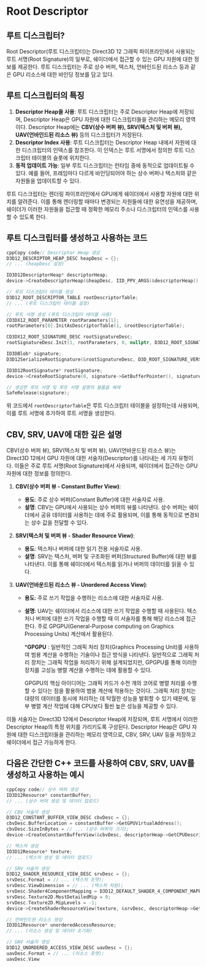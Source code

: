 # Root Descriptor

## 루트 디스크립터?


Root Descriptor(루트 디스크립터)는 Direct3D 12 그래픽 파이프라인에서 사용되는 루트 서명(Root Signature)의 일부로, 쉐이더에서 접근할 수 있는 GPU 자원에 대한 정보를 제공한다. 루트 디스크립터는 주로 상수 버퍼, 텍스처, 언바인드된 리소스 등과 같은 GPU 리소스에 대한 바인딩 정보를 담고 있다.

## 루트 디스크립터의 특징

1. **Descriptor Heap을 사용**: 루트 디스크립터는 주로 Descriptor Heap에 저장되며, Descriptor Heap은 GPU 자원에 대한 디스크립터들을 관리하는 메모리 영역이다. Descriptor Heap에는 **CBV(상수 버퍼 뷰), SRV(텍스처 및 버퍼 뷰), UAV(언바인드된 리소스 뷰)** 등의 디스크립터가 저장된다.
2. **Descriptor Index 사용**: 루트 디스크립터는 Descriptor Heap 내에서 자원에 대한 디스크립터의 인덱스를 참조한다. 이 인덱스는 루트 서명에서 정의한 루트 디스크립터 테이블의 슬롯에 위치한다.
3. **동적 업데이트 가능**: 일부 루트 디스크립터는 런타임 중에 동적으로 업데이트될 수 있다. 예를 들어, 프레임마다 다르게 바인딩되어야 하는 상수 버퍼나 텍스처와 같은 자원들을 업데이트할 수 있다.

루트 디스크립터는 렌더링 파이프라인에서 GPU에게 쉐이더에서 사용할 자원에 대한 위치를 알려준다. 이를 통해 렌더링할 때마다 변경되는 자원들에 대한 유연성을 제공하며, 쉐이더가 이러한 자원들을 접근할 때 정확한 메모리 주소나 디스크립터의 인덱스를 사용할 수 있도록 한다.

## 루트 디스크립터를 생성하고 사용하는 코드

```c++
cppCopy code// Descriptor Heap 생성
D3D12_DESCRIPTOR_HEAP_DESC heapDesc = {};
// ... (heapDesc 설정)

ID3D12DescriptorHeap* descriptorHeap;
device->CreateDescriptorHeap(&heapDesc, IID_PPV_ARGS(&descriptorHeap));

// 루트 디스크립터 테이블 생성
D3D12_ROOT_DESCRIPTOR_TABLE rootDescriptorTable;
// ... (루트 디스크립터 테이블 설정)

// 루트 서명 생성 (루트 디스크립터 테이블 사용)
CD3DX12_ROOT_PARAMETER rootParameters[1];
rootParameters[0].InitAsDescriptorTable(1, &rootDescriptorTable);

CD3DX12_ROOT_SIGNATURE_DESC rootSignatureDesc;
rootSignatureDesc.Init(1, rootParameters, 0, nullptr, D3D12_ROOT_SIGNATURE_FLAG_ALLOW_INPUT_ASSEMBLER_INPUT_LAYOUT);

ID3DBlob* signature;
D3D12SerializeRootSignature(&rootSignatureDesc, D3D_ROOT_SIGNATURE_VERSION_1, &signature, nullptr);

ID3D12RootSignature* rootSignature;
device->CreateRootSignature(0, signature->GetBufferPointer(), signature->GetBufferSize(), IID_PPV_ARGS(&rootSignature));

// 생성한 루트 서명 및 루트 서명 설명의 블롭을 해제
SafeRelease(signature);
```

위 코드에서 `rootDescriptorTable`은 루트 디스크립터 테이블을 설정하는데 사용되며, 이를 루트 서명에 추가하여 루트 서명을 생성한다.

## CBV, SRV, UAV에 대한 깊은 설명
CBV(상수 버퍼 뷰), SRV(텍스처 및 버퍼 뷰), UAV(언바운드된 리소스 뷰)는 Direct3D 12에서 GPU 자원에 대한 서술자(Descriptor)를 나타내는 세 가지 유형이다. 이들은 주로 루트 서명(Root Signature)에서 사용되며, 쉐이더에서 접근하는 GPU 자원에 대한 정보를 정의한다.

1. **CBV(상수 버퍼 뷰 - Constant Buffer View)**:

   - **용도**: 주로 상수 버퍼(Constant Buffer)에 대한 서술자로 사용.
   - **설명**: CBV는 GPU에서 사용되는 상수 버퍼의 뷰를 나타낸다. 상수 버퍼는 쉐이더에서 공유 데이터를 사용하는 데에 주로 활용되며, 이를 통해 동적으로 변경되는 상수 값을 전달할 수 있다.

2. **SRV(텍스처 및 버퍼 뷰 - Shader Resource View)**:

   - **용도**: 텍스처나 버퍼에 대한 읽기 전용 서술자로 사용.
   - **설명**: SRV는 텍스처, 버퍼 및 구조화된 버퍼(Structured Buffer)에 대한 뷰를 나타낸다. 이를 통해 쉐이더에서 텍스처를 읽거나 버퍼의 데이터를 읽을 수 있다.

3. **UAV(언바운드된 리소스 뷰 - Unordered Access View)**:

   - **용도**: 주로 쓰기 작업을 수행하는 리소스에 대한 서술자로 사용.

   - **설명**: UAV는 쉐이더에서 리소스에 대한 쓰기 작업을 수행할 때 사용된다. 텍스처나 버퍼에 대한 쓰기 작업을 수행할 때 이 서술자를 통해 해당 리소스에 접근한다. 주로 GPGPU(General-Purpose computing on Graphics Processing Units) 계산에서 활용된다. 

     ***GPGPU** : 일반적인 그래픽 처리 장치(Graphics Processing Unit)를 사용하여 범용 계산을 수행하는 기술이나 접근 방식을 나타낸다. 일반적으로 그래픽 처리 장치는 그래픽 작업을 처리하기 위해 설계되었지만, GPGPU를 통해 이러한 장치를 고성능 병렬 계산을 수행하는 데에 활용할 수 있다.

     GPGPU의 핵심 아이디어는 그래픽 카드가 수천 개의 코어로 병렬 처리를 수행할 수 있다는 점을 활용하여 범용 계산에 적용하는 것이다. 그래픽 처리 장치는 대량의 데이터를 동시에 처리하는 데 탁월한 성능을 발휘할 수 있기 때문에, 일부 병렬 계산 작업에 대해 CPU보다 훨씬 높은 성능을 제공할 수 있다.

이들 서술자는 Direct3D 12에서 Descriptor Heap에 저장되며, 루트 서명에서 이러한 Descriptor Heap의 특정 위치를 가리키도록 구성된다. Descriptor Heap은 GPU 자원에 대한 디스크립터들을 관리하는 메모리 영역으로, CBV, SRV, UAV 등을 저장하고 쉐이더에서 접근 가능하게 한다.

## 다음은 간단한 C++ 코드를 사용하여 CBV, SRV, UAV를 생성하고 사용하는 예시

```c++
cppCopy code// 상수 버퍼 생성
ID3D12Resource* constantBuffer;
// ... (상수 버퍼 생성 및 데이터 업로드)

// CBV 서술자 생성
D3D12_CONSTANT_BUFFER_VIEW_DESC cbvDesc = {};
cbvDesc.BufferLocation = constantBuffer->GetGPUVirtualAddress();
cbvDesc.SizeInBytes = // ... (상수 버퍼의 크기);
device->CreateConstantBufferView(&cbvDesc, descriptorHeap->GetCPUDescriptorHandleForHeapStart());

// 텍스처 생성
ID3D12Resource* texture;
// ... (텍스처 생성 및 데이터 업로드)

// SRV 서술자 생성
D3D12_SHADER_RESOURCE_VIEW_DESC srvDesc = {};
srvDesc.Format = // ... (텍스처 포맷);
srvDesc.ViewDimension = // ... (텍스처 차원);
srvDesc.Shader4ComponentMapping = D3D12_DEFAULT_SHADER_4_COMPONENT_MAPPING;
srvDesc.Texture2D.MostDetailedMip = 0;
srvDesc.Texture2D.MipLevels = -1;
device->CreateShaderResourceView(texture, &srvDesc, descriptorHeap->GetCPUDescriptorHandleForHeapStart());

// 언바인드된 리소스 생성
ID3D12Resource* unorderedAccessResource;
// ... (리소스 생성 및 데이터 초기화)

// UAV 서술자 생성
D3D12_UNORDERED_ACCESS_VIEW_DESC uavDesc = {};
uavDesc.Format = // ... (리소스 포맷);
uavDesc.View
```